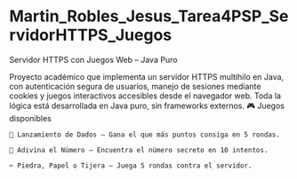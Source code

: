 # Martin_Robles_Jesus_Tarea4PSP_ServidorHTTPS_Juegos
Servidor HTTPS con Juegos Web – Java Puro

Proyecto académico que implementa un servidor HTTPS multihilo en Java, con autenticación segura de usuarios, manejo de sesiones mediante cookies y juegos interactivos accesibles desde el navegador web. Toda la lógica está desarrollada en Java puro, sin frameworks externos.
🎮 Juegos disponibles

    🎲 Lanzamiento de Dados – Gana el que más puntos consiga en 5 rondas.

    🔢 Adivina el Número – Encuentra el número secreto en 10 intentos.

    ✂️ Piedra, Papel o Tijera – Juega 5 rondas contra el servidor.
